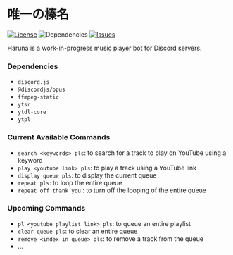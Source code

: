 # 唯一の榛名
[![License](https://img.shields.io/github/license/hausen-wu-23/One-True-Haruna?style=flat-square)](https://opensource.org/licenses/BSD-3-Clause)
![Dependencies](https://img.shields.io/librariesio/github/hausen-wu-23/One-True-Haruna?style=flat-square)
[![Issues](https://img.shields.io/github/issues/hausen-wu-23/One-True-Haruna?style=flat-square)](https://github.com/hausen-wu-23/One-True-Haruna/issues)

Haruna is a work-in-progress music player bot for Discord servers.
### Dependencies
- `discord.js`
- `@discordjs/opus`
- `ffmpeg-static`
- `ytsr`
- `ytdl-core`
- `ytpl`

### Current Available Commands
- `search <keywords> pls`: to search for a track to play on YouTube using a keyword
- `play <youtube link> pls`: to play a track using a YouTube link
- `display queue pls`: to display the current queue
- `repeat pls`: to loop the entire queue
- `repeat off thank you` : to turn off the looping of the entire queue

### Upcoming Commands
- `pl <youtube playlist link> pls`: to queue an entire playlist
- `clear queue pls`: to clear an entire queue
- `remove <index in queue> pls`: to remove a track from the queue
- ...
